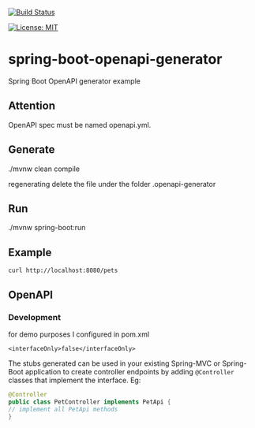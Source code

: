 [![Build Status](https://travis-ci.org/claudioaltamura/spring-boot-openapi-generator.svg?branch=master)](https://travis-ci.org/claudioaltamura/spring-boot-openapi-generator)

[![License: MIT](https://img.shields.io/badge/License-MIT-yellow.svg)](https://opensource.org/licenses/MIT)

# spring-boot-openapi-generator
Spring Boot OpenAPI generator example

## Attention

OpenAPI spec must be named openapi.yml.

## Generate
./mvnw clean compile

regenerating
delete the file under the folder .openapi-generator

## Run
./mvnw spring-boot:run

## Example

    curl http://localhost:8080/pets

## OpenAPI



### Development

for demo purposes I configured in pom.xml

    <interfaceOnly>false</interfaceOnly>

The stubs generated can be used in your existing Spring-MVC or Spring-Boot application to create controller endpoints
by adding ```@Controller``` classes that implement the interface. Eg:
```java
@Controller
public class PetController implements PetApi {
// implement all PetApi methods
}
```